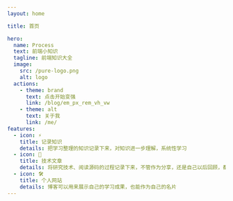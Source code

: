 ```yaml
---
layout: home

title: 首页

hero:
  name: Process
  text: 前端小知识
  tagline: 前端知识大全
  image:
    src: /pure-logo.png
    alt: logo
  actions:
    - theme: brand
      text: 点击开始变强
      link: /blog/em_px_rem_vh_vw
    - theme: alt
      text: 关于我
      link: /me/
features:
  - icon: ⚡️
    title: 记录知识
    details: 把学习整理的知识记录下来，对知识进一步理解，系统性学习
  - icon: 🖖
    title: 技术文章
    details: 将研究技术、阅读源码的过程记录下来，不管作为分享，还是自己以后回顾，都是一种很不错的方式
  - icon: 🛠️
    title: 个人网站
    details: 博客可以用来展示自己的学习成果，也能作为自己的名片
---
```


